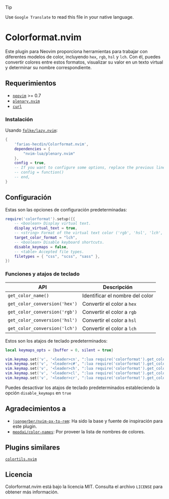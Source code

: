 > [!TIP]
> Use `Google Translate` to read this file in your native language.

# Colorformat.nvim

Este plugin para Neovim proporciona herramientas para trabajar con diferentes modelos de color, incluyendo `hex`, `rgb`, `hsl` y `lch`. Con él, puedes convertir colores entre estos formatos, visualizar su valor en un texto virtual y determinar su nombre correspondiente.

## Requerimientos

* [`neovim`](https://github.com/neovim/neovim) >= 0.7
* [`plenary.nvim`](https://github.com/nvim-lua/plenary.nvim)
* [`curl`](https://curl.se)

### Instalación

Usando [`folke/lazy.nvim`](https://github.com/folke/lazy.nvim):

```lua
{
    'farias-hecdin/Colorformat.nvim',
    dependencies = {
        "nvim-lua/plenary.nvim"
    },
    config = true,
    -- If you want to configure some options, replace the previous line with:
    -- config = function()
    -- end,
}
```

## Configuración

Estas son las opciones de configuración predeterminadas:

```lua
require('colorformat').setup({{
    -- <boolean> Display virtual text.
    display_virtual_text = true,
    -- <string> Format of the virtual text color ('rgb', 'hsl', 'lch', or 'hex').
    target_color_format = "lch",
    -- <boolean> Disable keyboard shortcuts.
    disable_keymaps = false,
    -- <table> Accepted file types.
    filetypes = { "css", "scss", "sass" },
})
```

### Funciones y atajos de teclado

| API                           | Descripción                         |
| ----------------------------- | ----------------------------------- |
| `get_color_name()`            | Identificar el nombre del color |
| `get_color_conversion('hex')` | Convertir el color a `hex` |
| `get_color_conversion('rgb')` | Convertir el color a `rgb` |
| `get_color_conversion('hsl')` | Convertir el color a `hsl` |
| `get_color_conversion('lch')` | Convertir el color a `lch` |

Estos son los atajos de teclado predeterminados:

```lua
local keymaps_opts = {buffer = 0, silent = true}

vim.keymap.set('v', '<leader>cn', ":lua require('colorformat').get_color_name()<CR>", keymaps_opts)
vim.keymap.set('v', '<leader>c#', ":lua require('colorformat').get_color_conversion('hex')<CR>", keymaps_opts)
vim.keymap.set('v', '<leader>ch', ":lua require('colorformat').get_color_conversion('hsl')<CR>", keymaps_opts)
vim.keymap.set('v', '<leader>cl', ":lua require('colorformat').get_color_conversion('lch')<CR>", keymaps_opts)
vim.keymap.set('v', '<leader>cr', ":lua require('colorformat').get_color_conversion('rgb')<CR>", keymaps_opts)
```

Puedes desactivar los atajos de teclado predeterminados estableciendo la opción `disable_keymaps` en `true`

## Agradecimientos a

* [`jsongerber/nvim-px-to-rem`](https://github.com/jsongerber/nvim-px-to-rem): Ha sido la base y fuente de inspiración para este plugin.
* [`meodai/color-names`](https://github.com/meodai/color-names): Por proveer la lista de nombres de colores.

## Plugins similares

[`colortils.nvim`](https://github.com/nvim-colortils/colortils.nvim)

## Licencia

Colorformat.nvim está bajo la licencia MIT. Consulta el archivo `LICENSE` para obtener más información.
